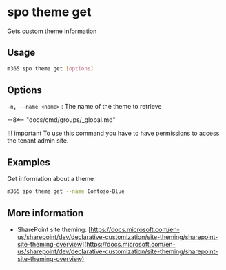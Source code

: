 # spo theme get

Gets custom theme information

## Usage

```sh
m365 spo theme get [options]
```

## Options

`-n, --name <name>`
: The name of the theme to retrieve

--8<-- "docs/cmd/groups/_global.md"

!!! important
    To use this command you have to have permissions to access the tenant admin site.

## Examples

Get information about a theme

```sh
m365 spo theme get --name Contoso-Blue
```

## More information

- SharePoint site theming: [https://docs.microsoft.com/en-us/sharepoint/dev/declarative-customization/site-theming/sharepoint-site-theming-overview](https://docs.microsoft.com/en-us/sharepoint/dev/declarative-customization/site-theming/sharepoint-site-theming-overview)
